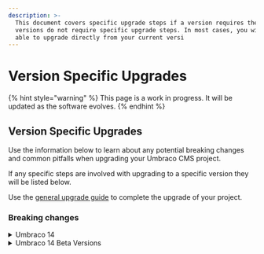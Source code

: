 ```yaml
---
description: >-
  This document covers specific upgrade steps if a version requires them. Most
  versions do not require specific upgrade steps. In most cases, you will be
  able to upgrade directly from your current versi
---
```


# Version Specific Upgrades

{% hint style="warning" %}
This page is a work in progress. It will be updated as the software evolves.
{% endhint %}

## Version Specific Upgrades

Use the information below to learn about any potential breaking changes and common pitfalls when upgrading your Umbraco CMS project.

If any specific steps are involved with upgrading to a specific version they will be listed below.

Use the [general upgrade guide](../) to complete the upgrade of your project.

### Breaking changes

<details>

<summary>Umbraco 14 </summary>

Below you can find the list of breaking changes introduced in Umbraco 14 CMS.

* [Angular removed: A new backoffice built with Web Components, Lit, and fueled by the Umbraco UI Library](https://github.com/umbraco/Umbraco.CMS.Backoffice)
* Icons in the new backoffice are based on [Lucide](https://lucide.dev/icons/).
* [Full TypeScript support for the Backoffice and all its APIs through a public npm package](https://www.myget.org/feed/umbracoprereleases/package/npm/@umbraco-cms/backoffice)
* A management API documentation in Swagger - replacement for Controllers that were not restful
* [Migration from Newtonsoft.Json to the System.Text.Json which removes Nested Content and Grid value converter and so on](https://github.com/umbraco/Umbraco-CMS/pull/15728)
* Nested Content and Grid Layout have been removed
* [Legacy media picker has been removed](https://github.com/umbraco/Umbraco-CMS/pull/15835)
* [Macros have been removed](https://github.com/umbraco/Announcements/issues/14). Use partial views and/or blocks in the RTE.
* [package-manifest is now umbraco.package.json](../../../../extending-backoffice/package-manifest.md)
* [Smidge has been removed from default installation](https://github.com/umbraco/Umbraco-CMS/pull/15788). Can be manually installed if needed.
* New login screen
* **Light, Dark or Contract Mode** option has been added in the backoffice. You can choose your preffered mode from your profile information.

**In-depth and further breaking changes for v14 can be found on the** [**CMS Github**](https://github.com/umbraco/Umbraco-CMS/pulls?q=is%3Apr+base%3Av14%2Fdev+label%3Acategory%2Fbreaking) **repository.**

</details>

<details>

<summary>Umbraco 14 Beta Versions</summary>

Below you can find the list of breaking changes introduced in Umbraco 14 Beta release versions.

**Beta 002**

* Refactor: Workspace Collection Condition (plus new Context token) by [@leekelleher](https://github.com/leekelleher) in [#1408](https://github.com/umbraco/Umbraco.CMS.Backoffice/pull/1408)
* Feature/individual publication modals by [@iOvergaard](https://github.com/iOvergaard) in [#1423](https://github.com/umbraco/Umbraco.CMS.Backoffice/pull/1423)
* rename selectedIds + Corrections for Lit warnings by [@nielslyngsoe](https://github.com/nielslyngsoe) in [#1439](https://github.com/umbraco/Umbraco.CMS.Backoffice/pull/1439)

**In-depth previous, further and other changes for v14 beta versions can be found on the Release Notes on the** [**Umbraco.CMS.Backoffice** ](https://github.com/umbraco/Umbraco.CMS.Backoffice/releases)**repository.**

</details>

